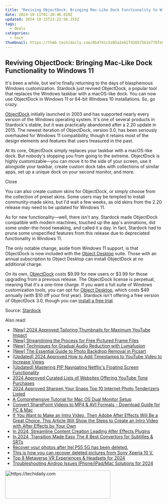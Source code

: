 ```yaml
---
title: "Reviving ObjectDock: Bringing Mac-Like Dock Functionality to Windows 11"
date: 2024-10-11T01:20:46.010Z
updated: 2024-10-15T23:22:56.255Z
tags:
  - deals
categories:
  - tech
thumbnail: https://thmb.techidaily.com/0b4741c5a95a2eb27426575b3e77bfe93d41de0ce8390e58e556e7c4a810a2f7.jpg
---
```


## Reviving ObjectDock: Bringing Mac-Like Dock Functionality to Windows 11

It's been a while, but we're finally returning to the days of blasphemous Windows customization. Stardock just revived ObjectDock, a popular tool that replaces the Windows taskbar with a macOS-like dock. You can now use ObjectDock in Windows 11 or 64-bit Windows 10 installations. So, go crazy.

[ObjectDock](https://www.stardock.com/products/objectdock/) initially launched in 2003 and has supported nearly every version of the Windows operating system. It's one of several products in Stardock's stable, but it was practically abandoned after a 2.20 update in 2015\. The newest iteration of ObjectDock, version 3.0, has been seriously overhauled for Windows 11 compatibility, though it retains most of the design elements and features that users treasured in the past.

 At its core, ObjectDock simply replaces your taskbar with a macOS-like dock. But nobody's stopping you from going to the extreme. ObjectDock is highly customizable—you can move it to the side of your screen, use it alongside your taskbar, create custom dock tabs with collections of similar apps, set up a unique dock on your second monitor, and more.

Close 

 You can also create custom skins for ObjectDock, or simply choose from the collection of preset skins. Some users may be tempted to install community-made skins, but I'd wait a few weeks, as old skins from the 2.20 release may need to be updated for Windows 11.

 As for new functionality—well, there isn't any. Stardock made ObjectDock compatible with modern machines, touched up the app's animations, did some under-the-hood tweaking, and called it a day. In fact, Stardock had to prune some unspecified features from this release due to depreciated functionality in Windows 11.

 The only notable change, aside from Windows 11 support, is that ObjectDock is now included with the [Object Desktop](http://www.stardock.com/products/odnt/#purchase) suite. Those with an annual subscription to Object Desktop can install ObjectDock at no additional charge.

 On its own, [ObjectDock](https://www.stardock.com/products/objectdock/) costs $9.99 for new users or $3.99 for those upgrading from a previous release. The ObjectDock license is perpetual, meaning that it's a one-time charge. If you want a full suite of Windows customization tools, you can opt for [Object Desktop](https://www.stardock.com/products/odnt/#purchase), which costs $49 annually (with $10 off your first year). Stardock isn't offering a free version of ObjectDock 3.0, though you can [install a free trial](https://www.stardock.com/products/objectdock/).

 Source: [Stardock](https://www.stardock.com/news/526582/stardock-unveils-enhanced-objectdock-with-support-for-windows-1011)

<ins class="adsbygoogle"
     style="display:block"
     data-ad-format="autorelaxed"
     data-ad-client="ca-pub-7571918770474297"
     data-ad-slot="1223367746"></ins>

<ins class="adsbygoogle"
     style="display:block"
     data-ad-client="ca-pub-7571918770474297"
     data-ad-slot="8358498916"
     data-ad-format="auto"
     data-full-width-responsive="true"></ins>

<span class="atpl-alsoreadstyle">Also read:</span>
<div><ul>
<li><a href="https://youtube-zero.techidaily.com/024-approved-tailoring-thumbnails-for-maximum-youtube-impact/"><u>[New] 2024 Approved Tailoring Thumbnails for Maximum YouTube Impact</u></a></li>
<li><a href="https://some-skills.techidaily.com/new-streamlining-the-process-for-free-pictured-frame-files/"><u>[New] Streamlining the Process for Free Pictured Frame Files</u></a></li>
<li><a href="https://some-skills.techidaily.com/new-techniques-for-gradual-audio-reduction-with-lumafusion/"><u>[New] Techniques for Gradual Audio Reduction with Lumafusion</u></a></li>
<li><a href="https://some-skills.techidaily.com/new-the-essential-guide-to-photo-backdrop-removal-in-picsart/"><u>[New] The Essential Guide to Photo Backdrop Removal in Picsart</u></a></li>
<li><a href="https://eaxpv-info.techidaily.com/updated-2024-approved-how-to-add-timestamps-to-youtube-video-to-increase-views/"><u>[Updated] 2024 Approved How to Add Timestamps to YouTube Video to Increase Views</u></a></li>
<li><a href="https://some-skills.techidaily.com/updated-mastering-pip-navigating-netflixs-floating-screen-functionality/"><u>[Updated] Mastering PIP Navigating Netflix's Floating Screen Functionality</u></a></li>
<li><a href="https://fox-hovers.techidaily.com/2024-approved-curated-lists-of-websites-offering-youtube-tone-purchases/"><u>2024 Approved Curated Lists of Websites Offering YouTube Tone Purchases</u></a></li>
<li><a href="https://fox-helps.techidaily.com/2024-approved-sharpen-your-snaps-top-10-internet-photo-tenderizers-listed/"><u>2024 Approved Sharpen Your Snaps Top 10 Internet Photo Tenderizers Listed</u></a></li>
<li><a href="https://tech-renaissance.techidaily.com/a-comprehensive-tutorial-for-mac-os-dual-monitor-setup/"><u>A Comprehensive Tutorial for Mac OS Dual Monitor Setup</u></a></li>
<li><a href="https://win-marvelous.techidaily.com/convert-sharepoint-videos-to-mp4-and-avi-formats-download-guide-for-pc-and-mac/"><u>Convert SharePoint Videos to MP4 & AVI Formats - Download Guide for PC & Mac</u></a></li>
<li><a href="https://ai-editing-video.techidaily.com/if-you-want-to-make-an-intro-video-then-adobe-after-effects-will-be-a-great-choice-this-article-will-show-the-steps-to-create-an-intro-video-with-after-effe/"><u>If You Want to Make an Intro Video, Then Adobe After Effects Will Be a Great Choice. This Article Will Show the Steps to Create an Intro Video with After Effects by Your Own</u></a></li>
<li><a href="https://some-skills.techidaily.com/in-2024-streamline-content-creation-leading-after-effects-plugins/"><u>In 2024, Streamline Content Creation Leading After Effects Plugins</u></a></li>
<li><a href="https://some-skills.techidaily.com/in-2024-transition-made-easy-the-8-best-convertors-for-subtitles-and-srts/"><u>In 2024, Transition Made Easy The 8 Best Convertors for Subtitles & SRTs</u></a></li>
<li><a href="https://review-topics.techidaily.com/recover-your-photos-after-itel-p55-5g-has-been-deleted-by-fonelab-android-recover-photos/"><u>Recover your photos after Itel P55 5G has been deleted.</u></a></li>
<li><a href="https://techidaily.com/this-is-how-you-can-recover-deleted-pictures-from-sony-xperia-10-v-by-fonelab-android-recover-pictures/"><u>This is how you can recover deleted pictures from Sony Xperia 10 V.</u></a></li>
<li><a href="https://some-skills.techidaily.com/top-8-metaverse-vr-experiences-and-headsets-for-2024/"><u>Top 8 Metaverse VR Experiences & Headsets for 2024</u></a></li>
<li><a href="https://some-skills.techidaily.com/troubleshooting-airdrop-issues-iphoneipadmac-solutions-for-2024/"><u>Troubleshooting Airdrop Issues IPhone/iPad/Mac Solutions for 2024</u></a></li>
</ul></div>

<!-- affiliate ads begin -->
<a href="https://aligracehair.sjv.io/c/5597632/2135416/19272" target="_top" id="2135416">
  <img src="//a.impactradius-go.com/display-ad/19272-2135416" border="0" alt="https://techidaily.com" width="336" height="90"/>
</a>
<img height="0" width="0" src="https://aligracehair.sjv.io/i/5597632/2135416/19272" style="position:absolute;visibility:hidden;" border="0" />
<!-- affiliate ads end -->

